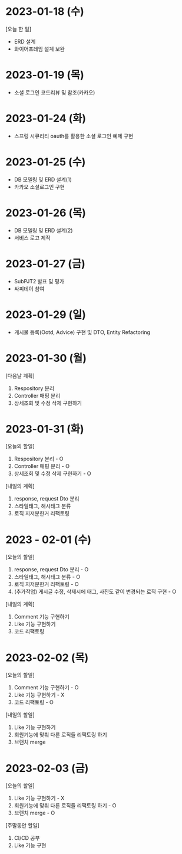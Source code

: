 # 2023-01-18 (수)

[오늘 한 일]

- ERD 설계
- 와이어프레임 설계 보완

# 2023-01-19 (목)

- 소셜 로그인 코드리뷰 및 참조(카카오)

# 2023-01-24 (화)

- 스프링 시큐리티 oauth를 활용한 소셜 로그인 예제 구현

# 2023-01-25 (수)

- DB 모델링 및 ERD 설계(1)
- 카카오 소셜로그인 구현

# 2023-01-26 (목)

- DB 모델링 및 ERD 설계(2)
- 서비스 로고 제작

# 2023-01-27 (금)

- SubPJT2 발표 및 평가
- 싸피데이 참여

# 2023-01-29 (일)

- 게시물 등록(Ootd, Advice) 구현 및 DTO, Entity Refactoring

# 2023-01-30 (월)

[다음날 계획]

1. Respository 분리
2. Controller 매핑 분리
3. 상세조회 및 수정 삭제 구현하기

# 2023-01-31 (화)

[오늘의 할일]

1. Respository 분리 - O
2. Controller 매핑 분리 - O
3. 상세조회 및 수정 삭제 구현하기 - O

[내일의 계획]

1. response, request Dto 분리
2. 스타일태그, 해시태그 분류
3. 로직 지저분한거 리팩토링

# 2023 - 02-01 (수)

[오늘의 할일]

1. response, request Dto 분리 - O
2. 스타일태그, 해시태그 분류 - O
3. 로직 지저분한거 리팩토링 - O
4. (추가작업) 게시글 수정, 삭제시에 태그, 사진도 같이 변경되는 로직 구현 - O

[내일의 계획]

1. Comment 기능 구현하기
2. Like 기능 구현하기
3. 코드 리팩토링

# 2023-02-02 (목)

[오늘의 할일]

1. Comment 기능 구현하기 - O
2. Like 기능 구현하기 - X
3. 코드 리팩토링 - O

[내일의 할일]

1. Like 기능 구현하기
2. 회원기능에 맞춰 다른 로직들 리팩토링 하기
3. 브랜치 merge

# 2023-02-03 (금)

[오늘의 할일]

1. Like 기능 구현하기 - X
2. 회원기능에 맞춰 다른 로직들 리팩토링 하기 - O
3. 브랜치 merge - O

[주말동안 할일]

1. CI/CD 공부
2. Like 기능 구현
